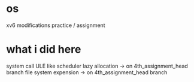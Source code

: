 # os

xv6 modifications practice / assignment

# what i did here
system call
ULE like scheduler
lazy allocation -> on 4th_assignment_head branch
file system expension -> on 4th_assignment_head branch
